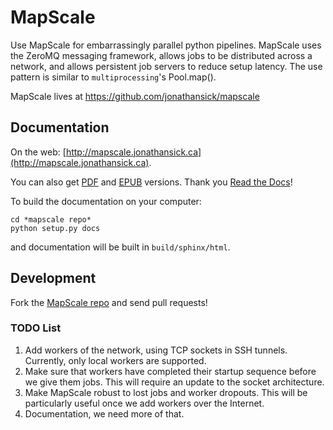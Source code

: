 # MapScale

Use MapScale for embarrassingly parallel python pipelines.
MapScale uses the ZeroMQ messaging framework, allows jobs to be distributed across a network, and allows persistent job servers to reduce setup latency.
The use pattern is similar to `multiprocessing`'s Pool.map().

MapScale lives at https://github.com/jonathansick/mapscale

## Documentation

On the web: [http://mapscale.jonathansick.ca](http://mapscale.jonathansick.ca).

You can also get [PDF](http://media.readthedocs.org/pdf/mapscale/latest/mapscale.pdf)
and [EPUB](http://media.readthedocs.org/epub/mapscale/latest/mapscale.epub) versions.
Thank you [Read the Docs](http://readthedocs.org/)!

To build the documentation on your computer:

    cd *mapscale repo*
    python setup.py docs

and documentation will be built in `build/sphinx/html`.

## Development

Fork the [MapScale repo](http://www.github.com/jonathansick/mapscale) and send pull requests!

### TODO List

1. Add workers of the network, using TCP sockets in SSH tunnels.
   Currently, only local workers are supported.
2. Make sure that workers have completed their startup sequence before we give them jobs.
   This will require an update to the socket architecture.
3. Make MapScale robust to lost jobs and worker dropouts.
   This will be particularly useful once we add workers over the Internet.
4. Documentation, we need more of that.
